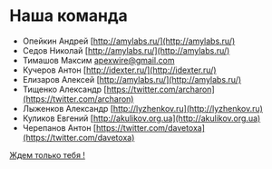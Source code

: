 Наша команда
============

- Опейкин Андрей [http://amylabs.ru/](http://amylabs.ru/)
- Седов Николай [http://amylabs.ru/](http://amylabs.ru/)
- Тимашов Максим  apexwire@gmail.com
- Кучеров Антон [http://idexter.ru/](http://idexter.ru/)
- Елизаров Алексей [http://amylabs.ru/](http://amylabs.ru/)
- Тищенко Александр [https://twitter.com/archaron](https://twitter.com/archaron)
- Лыженков Александр [http://lyzhenkov.ru](http://lyzhenkov.ru)
- Куликов Евгений [http://akulikov.org.ua](http://akulikov.org.ua)
- Черепанов Антон [https://twitter.com/davetoxa](https://twitter.com/davetoxa)

[Ждем только тебя !](http://yupe.ru/feedback/index)